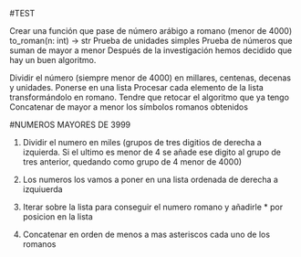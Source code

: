 #TEST

Crear una función que pase de número arábigo a romano (menor de 4000)
to_roman(n: int) -> str
Prueba de unidades simples
Prueba de números que suman de mayor a menor
Después de la investigación hemos decidido que hay un buen algoritmo.

Dividir el número (siempre menor de 4000) en millares, centenas, decenas y unidades. Ponerse en una lista
Procesar cada elemento de la lista transformándolo en romano. Tendre que retocar el algoritmo que ya tengo
Concatenar de mayor a menor los símbolos romanos obtenidos

#NUMEROS MAYORES DE 3999
1. Dividir el numero en miles (grupos de tres digitios de derecha a izquierda. Si el ultimo es menor de 4 se añade ese digito al grupo de tres anterior, quedando como grupo de 4 menor de 4000)

2. Los numeros los vamos a poner en una lista ordenada de derecha a izquiuerda

3. Iterar sobre la lista para conseguir el numero romano y añadirle * por posicion en la lista

4. Concatenar en orden de menos a mas asteriscos cada uno de los romanos


